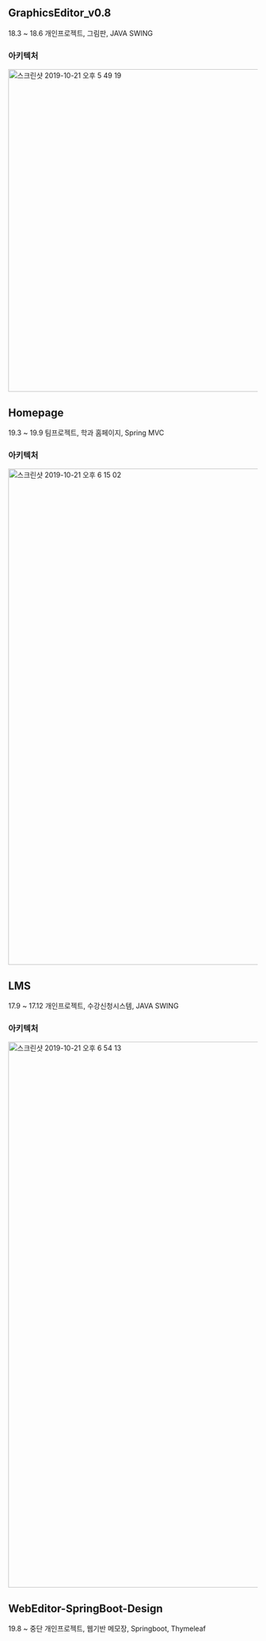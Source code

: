 

## GraphicsEditor_v0.8
18.3 ~ 18.6 개인프로젝트, 그림판, JAVA SWING
### 아키텍처
<div sytle="border : 1px solid black">
<img width="650" alt="스크린샷 2019-10-21 오후 5 49 19" src="https://user-images.githubusercontent.com/55579896/67191464-9a8a3d00-f42c-11e9-94aa-8abbabea8a5a.png">
<div>
  



## Homepage
19.3 ~ 19.9 팀프로젝트, 학과 홈페이지, Spring MVC
### 아키텍처
<img width="1000" alt="스크린샷 2019-10-21 오후 6 15 02" src="https://user-images.githubusercontent.com/55579896/67193190-dc68b280-f42f-11e9-8685-cab12ac996fd.png">

## LMS
17.9 ~ 17.12 개인프로젝트, 수강신청시스템, JAVA SWING
### 아키텍처
<img width="1100" alt="스크린샷 2019-10-21 오후 6 54 13" src="https://user-images.githubusercontent.com/55579896/67195624-3c615800-f434-11e9-96e5-66062833e9c0.png">

## WebEditor-SpringBoot-Design
19.8 ~ 중단 개인프로젝트, 웹기반 메모장, Springboot, Thymeleaf

